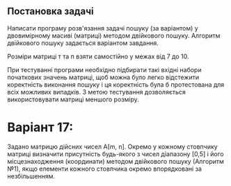 ## Постановка задачі

Написати програму розв'язання задачі пошуку (за варіантом) у двовимірному масиві (матриці) методом двійкового пошуку. Алгоритм двійкового пошуку задається варіантом завдання.

Розміри матриці т та п взяти самостійно у межах від 7 до 10.

При тестуванні програми необхідно підбирати такі вхідні набори початкових значень матриці, щоб можна було легко відстежити коректність виконання пошуку і ця коректність була б протестована для всіх можливих випадків. З метою тестування дозволяється використовувати матриці меншого розміру.




# Варіант 17: 

Задано матрицю дійсних чисел А[m, n]. Окремо у кожному стовпчику матриці визначити присутність будь-якого з чисел діапазону [0,5] і його місцезнаходження (координати) методом двійкового пошуку (Алгоритм №1), якщо елементи кожного стовпчика окремо впорядковані за незбільшенням.
